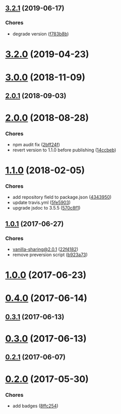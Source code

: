 <a name="3.2.1"></a>
## [3.2.1](https://github.com/mkhazov/videojs-share/compare/v3.2.0...v3.2.1) (2019-06-17)

### Chores

* degrade version ([f783b8b](https://github.com/mkhazov/videojs-share/commit/f783b8b))

<a name="3.2.0"></a>
# [3.2.0](https://github.com/mkhazov/videojs-share/compare/v3.1.0...v3.2.0) (2019-04-23)

<a name="3.0.0"></a>
# [3.0.0](https://github.com/mkhazov/videojs-share/compare/v2.0.1...v3.0.0) (2018-11-09)

<a name="2.0.1"></a>
## [2.0.1](https://github.com/mkhazov/videojs-share/compare/v2.0.0...v2.0.1) (2018-09-03)

<a name="2.0.0"></a>
# [2.0.0](https://github.com/mkhazov/videojs-share/compare/v1.1.0...v2.0.0) (2018-08-28)

### Chores

* npm audit fix ([2bff24f](https://github.com/mkhazov/videojs-share/commit/2bff24f))
* revert version to 1.1.0 before publishing ([14ccbeb](https://github.com/mkhazov/videojs-share/commit/14ccbeb))

<a name="1.1.0"></a>
# [1.1.0](https://github.com/mkhazov/videojs-share/compare/v1.0.1...v1.1.0) (2018-02-05)

### Chores

* add repository field to package.json ([4343950](https://github.com/mkhazov/videojs-share/commit/4343950))
* update travis.yml ([5fe5903](https://github.com/mkhazov/videojs-share/commit/5fe5903))
* upgrade jsdoc to 3.5.5 ([570c8f1](https://github.com/mkhazov/videojs-share/commit/570c8f1))

<a name="1.0.1"></a>
## [1.0.1](https://github.com/mkhazov/videojs-share/compare/v1.0.0...v1.0.1) (2017-06-27)

### Chores

* vanilla-sharing@2.0.1 ([22f4182](https://github.com/mkhazov/videojs-share/commit/22f4182))
* remove preversion script ([b923a73](https://github.com/mkhazov/videojs-share/commit/b923a73))

<a name="1.0.0"></a>
# [1.0.0](https://github.com/mkhazov/videojs-share/compare/v0.4.0...v1.0.0) (2017-06-23)

<a name="0.4.0"></a>
# [0.4.0](https://github.com/mkhazov/videojs-share/compare/v0.3.1...v0.4.0) (2017-06-14)

<a name="0.3.1"></a>
## [0.3.1](https://github.com/mkhazov/videojs-share/compare/v0.2.1...v0.3.1) (2017-06-13)

<a name="0.3.0"></a>
# [0.3.0](https://github.com/mkhazov/videojs-share/compare/v0.2.1...v0.3.0) (2017-06-13)

<a name="0.2.1"></a>
## [0.2.1](https://github.com/mkhazov/videojs-share/compare/v0.2.0...v0.2.1) (2017-06-07)

<a name="0.2.0"></a>
# [0.2.0](https://github.com/mkhazov/videojs-share/compare/0.1.0...v0.2.0) (2017-05-30)

### Chores

* add badges ([8ffc254](https://github.com/mkhazov/videojs-share/commit/8ffc254))

